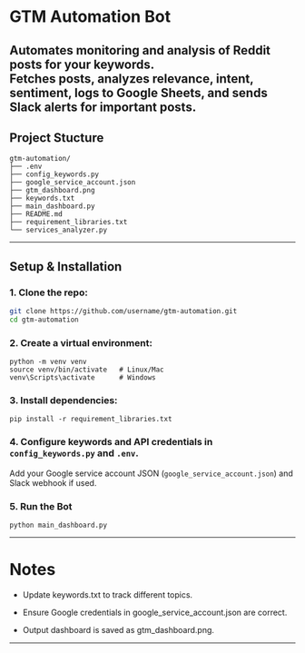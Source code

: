 # GTM Automation Bot 

Automates monitoring and analysis of Reddit posts for your keywords.  
Fetches posts, analyzes relevance, intent, sentiment, logs to Google Sheets, and sends Slack alerts for important posts.
---

## Project Stucture
```commandline
gtm-automation/
├── .env
├── config_keywords.py
├── google_service_account.json
├── gtm_dashboard.png
├── keywords.txt
├── main_dashboard.py
├── README.md
├── requirement_libraries.txt
└── services_analyzer.py
```
---

## Setup & Installation

### 1. Clone the repo:
```bash
git clone https://github.com/username/gtm-automation.git
cd gtm-automation
```

### 2. Create a virtual environment:
```commandline
python -m venv venv
source venv/bin/activate   # Linux/Mac
venv\Scripts\activate      # Windows
```

### 3. Install dependencies:
```commandline
pip install -r requirement_libraries.txt
```

### 4. Configure keywords and API credentials in ```config_keywords.py``` and ```.env```.
Add your Google service account JSON (```google_service_account.json```) and Slack webhook if used.

### 5. Run the Bot
```commandline
python main_dashboard.py
```
---
# Notes
- Update keywords.txt to track different topics.

- Ensure Google credentials in google_service_account.json are correct.

- Output dashboard is saved as gtm_dashboard.png.
- ---